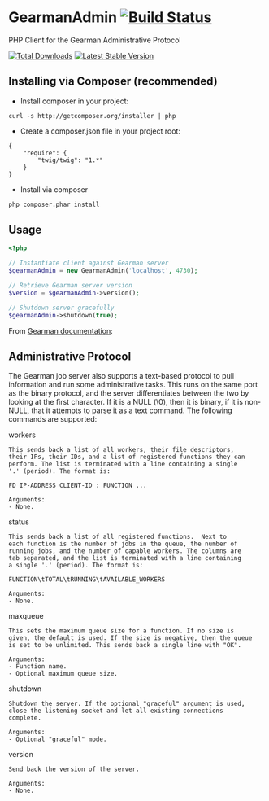 GearmanAdmin [![Build Status](https://secure.travis-ci.org/Yuav/gearmanadmin.png)](http://travis-ci.org/Yuav/gearmanadmin)
============
PHP Client for the Gearman Administrative Protocol

[![Total Downloads](https://poser.pugx.org/yuav/gearmanadmin/downloads.png)](https://packagist.org/packages/yuav/gearmanadmin)
[![Latest Stable Version](https://poser.pugx.org/yuav/gearmanadmin/v/stable.png)](https://packagist.org/packages/yuav/gearmanadmin)

Installing via Composer (recommended)
------------------------------

 * Install composer in your project:

```
curl -s http://getcomposer.org/installer | php
```

 * Create a composer.json file in your project root:

```
{
    "require": {
        "twig/twig": "1.*"
    }
}
```

 * Install via composer

```bash
php composer.phar install
```

Usage
-----

```php
<?php

// Instantiate client against Gearman server
$gearmanAdmin = new GearmanAdmin('localhost', 4730);

// Retrieve Gearman server version
$version = $gearmanAdmin->version();

// Shutdown server gracefully
$gearmanAdmin->shutdown(true);
```


From [Gearman documentation](http://gearman.org/protocol): 

Administrative Protocol
-----------------------

The Gearman job server also supports a text-based protocol to pull
information and run some administrative tasks. This runs on the same
port as the binary protocol, and the server differentiates between
the two by looking at the first character. If it is a NULL (\0),
then it is binary, if it is non-NULL, that it attempts to parse it
as a text command. The following commands are supported:

workers

    This sends back a list of all workers, their file descriptors,
    their IPs, their IDs, and a list of registered functions they can
    perform. The list is terminated with a line containing a single
    '.' (period). The format is:

    FD IP-ADDRESS CLIENT-ID : FUNCTION ...

    Arguments:
    - None.

status

    This sends back a list of all registered functions.  Next to
    each function is the number of jobs in the queue, the number of
    running jobs, and the number of capable workers. The columns are
    tab separated, and the list is terminated with a line containing
    a single '.' (period). The format is:

    FUNCTION\tTOTAL\tRUNNING\tAVAILABLE_WORKERS

    Arguments:
    - None.

maxqueue

    This sets the maximum queue size for a function. If no size is
    given, the default is used. If the size is negative, then the queue
    is set to be unlimited. This sends back a single line with "OK".

    Arguments:
    - Function name.
    - Optional maximum queue size.

shutdown

    Shutdown the server. If the optional "graceful" argument is used,
    close the listening socket and let all existing connections
    complete.

    Arguments:
    - Optional "graceful" mode.

version

    Send back the version of the server.

    Arguments:
    - None.
